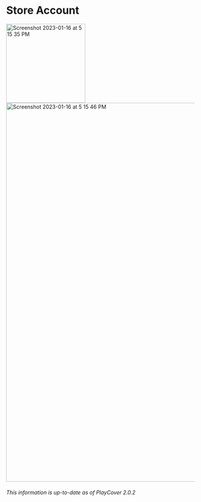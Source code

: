 # Store Account

<img width="211" alt="Screenshot 2023-01-16 at 5 15 35 PM" src="https://user-images.githubusercontent.com/78054566/212773347-a339e8f8-e2e3-495d-9237-3956cfd7753f.png">

<img width="1012" alt="Screenshot 2023-01-16 at 5 15 46 PM" src="https://user-images.githubusercontent.com/78054566/212773454-727bcdea-3f61-4bb0-96df-93ad54615e37.png">

###### This information is up-to-date as of PlayCover 2.0.2
